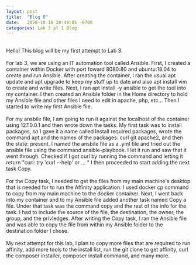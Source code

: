 ```yaml
---
layout: post
title:  "Blog 6"
date:   2020-10-16 20:49:05 -0700
categories: Lab 3 pt 1 Blog
---
```

<br />
Hello! This blog will be my first attempt to Lab 3.
<br />
<br />
For lab 3, we are using an IT automation tool called Ansible. First, I created a container within Docker with port foward 8080:80 and ubuntu:18.04 to create and run Ansible. After creating the container, I ran the usual apt update and apt upgrade to keep my stuff up to date and also apt install vim to create and write files. Next, I ran apt install -y ansible to get the tool into my container. I then created an Ansible folder in the Home directory to hold my Ansible file and other files I need to edit in apache, php, etc... Then I started to write my first Ansible file.
<br />
<br />
For my ansbile file, I am going to run it against the localhost of the container using 127.0.0.1 and then wrote down the tasks. My first task was to install packages, so I gave it a name called Install required packages, wrote the command apt and the names of the packages: curl git apache2, and then the state: present. I named the ansbile file as a .yml file and tried out the ansible file using the command ansible-playbook. I let it run and saw that it went through. Checked if I got curl by running the command and letting it return "curl: try 'curl --help' or ... " I then proceeded to start adding the next task Copy.
<br />
<br />
For the Copy task, I needed to get the files from my main machine's desktop that is needed for to run the Affinity application. I used docker cp command to copy from my main machine to the docker container. Next, I went back into my container and to my Ansible file added another task named Copy a file. Under that task was the command copy and the rest of the info for the task. I had to include the source of the file, the destination, the owner, the group, and the privledges. After writing the Copy task, I ran the Ansible file and was able to copy the file from within my Ansible folder to the destination folder I chose.
<br />
<br />
My next attempt for this lab, I plan to copy more files that are required to run affinity, add more tools to the install list, run the git clone to get affinity, curl the composer installer, composer install command, and many more.

